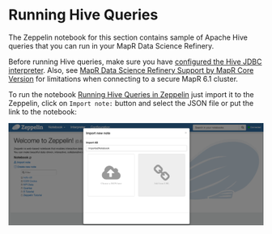 # Running Hive Queries
The Zeppelin notebook for this section contains sample of Apache Hive queries that you can run in your MapR Data Science Refinery.

Before running Hive queries, make sure you have [configured the Hive JDBC interpreter](https://mapr.com/docs/61/Zeppelin/ConfigureJDBCInterpreter.html#concept_b5l_xdk_qbb__section_a5z_d2k_qbb). Also, see [MapR Data Science Refinery Support by MapR Core Version](https://mapr.com/docs/61/DataScienceRefinery/DSRSupportByCoreVersion.html) for limitations when connecting to a secure MapR 6.1 cluster.

To run the notebook [Running Hive Queries in Zeppelin](notebook/running-hive-queries-in-zeppelin.json) just import it to the Zeppelin, click on  `Import note:` button and select the JSON file or put the link to the notebook:

![import Zeppelin notebook](doc/tutorials/images/zeppelin-import.png)